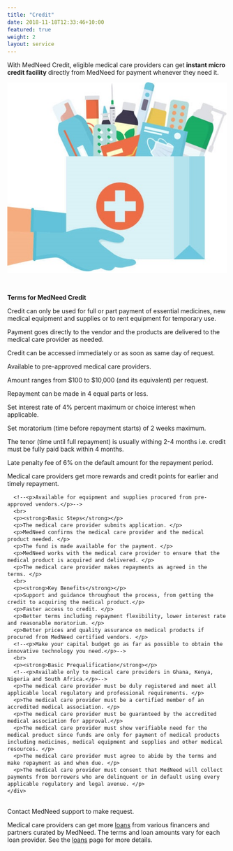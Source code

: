 ```yaml
---
title: "Credit"
date: 2018-11-18T12:33:46+10:00
featured: true
weight: 2
layout: service
---
```


With MedNeed Credit, eligible medical care providers can get **instant micro credit facility** directly from MedNeed for payment whenever they need it.

![Some medicines](/images/illustrations/hand-drugs.jpg)


   <div>
      <br>
      <p><strong>Terms for MedNeed Credit </strong></p>
      <p>Credit can only be used for full or part payment of essential medicines, new medical equipment and supplies or to rent equipment for temporary use.</p>
      <p>Payment goes directly to the vendor and the products are delivered to the medical care provider as needed.</p>
      <p>Credit can be accessed immediately or as soon as same day of request.</p>
      <p>Available to pre-approved medical care providers.</p>
      <p>Amount ranges from $100 to $10,000 (and its equivalent) per request.</p>
      <p>Repayment can be made in 4 equal parts or less.</p>
      <p>Set interest rate of 4% percent maximum or choice interest when applicable.</p>
      <p>Set moratorium (time before repayment starts) of 2 weeks maximum.</p>
      <p>The tenor (time until full repayment) is usually withing 2-4 months i.e. credit must be fully paid back within 4 months.</p>
      <p>Late penalty fee of 6% on the default amount for the repayment period.</p>
      <p>Medical care providers get more rewards and credit points for earlier and timely repayment.</p>
      
      <!--<p>Available for equipment and supplies procured from pre-approved vendors.</p>-->
      <br>
      <p><strong>Basic Steps</strong></p>
      <p>The medical care provider submits application. </p>
      <p>MedNeed confirms the medical care provider and the medical product needed. </p>
      <p>The fund is made available for the payment. </p>
      <p>MedNeed works with the medical care provider to ensure that the medical product is acquired and delivered. </p>
      <p>The medical care provider makes repayments as agreed in the terms. </p>
      <br>
      <p><strong>Key Benefits</strong></p>
      <p>Support and guidance throughout the process, from getting the credit to acquiring the medical product.</p>
      <p>Faster access to credit. </p>
      <p>Better terms including repayment flexibility, lower interest rate and reasonable moratorium. </p>
      <p>Better prices and quality assurance on medical products if procured from MedNeed certified vendors. </p>
      <!--<p>Make your capital budget go as far as possible to obtain the innovative technology you need.</p>-->
      <br>
      <p><strong>Basic Prequalification</strong></p> 
      <!--<p>Available only to medical care providers in Ghana, Kenya, Nigeria and South Africa.</p>-->
      <p>The medical care provider must be duly registered and meet all applicable local regulatory and professional requirements. </p>
      <p>The medical care provider must be a certified member of an accredited medical association. </p>
      <p>The medical care provider must be guaranteed by the accredited medical association for approval.</p>
      <p>The medical care provider must show verifiable need for the medical product since funds are only for payment of medical products including medicines, medical equipment and supplies and other medical resources. </p>
      <p>The medical care provider must agree to abide by the terms and make repayment as and when due. </p>
      <p>The medical care provider must consent that MedNeed will collect payments from borrowers who are delinquent or in default using every applicable regulatory and legal avenue. </p>
    </div>

<br>
Contact MedNeed support to make request.
<br>

Medical care providers can get more <a href="/services/loans">loans</a> from various financers and partners curated by MedNeed. The terms and loan amounts vary for each loan provider. See the <a href="/services/loans">loans</a> page for more details. 

